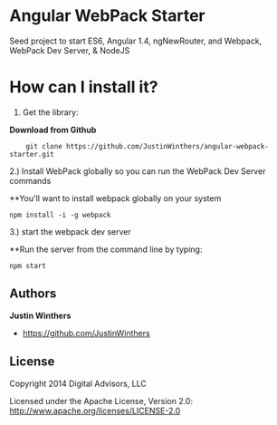 

# Angular WebPack Starter
Seed project to start ES6, Angular 1.4, ngNewRouter, and Webpack, WebPack Dev Server, & NodeJS


How can I install it?
============
1) Get the library:

**Download from Github**

        git clone https://github.com/JustinWinthers/angular-webpack-starter.git


2.) Install WebPack globally so you can run the WebPack Dev Server commands

**You'll want to install webpack globally on your system

```
npm install -i -g webpack
```


3.) start the webpack dev server

**Run the server from the command line by typing:

```
npm start
```

## Authors

**Justin Winthers**

+ https://github.com/JustinWinthers


## License

Copyright 2014 Digital Advisors, LLC

Licensed under the Apache License, Version 2.0: http://www.apache.org/licenses/LICENSE-2.0